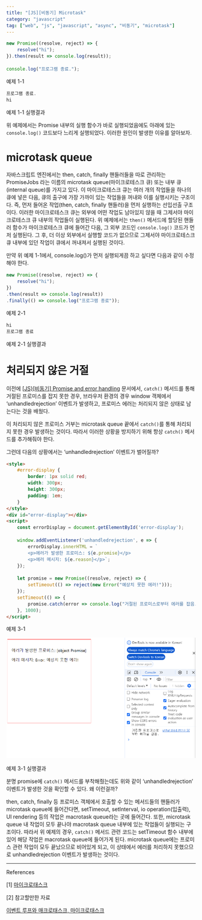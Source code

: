 ```yaml
---
title: "[JS][비동기] Microtask"
category: "javascript"
tag: ["web", "js", "javascript", "async", "비동기", "microtask"]
---
```


```jsx
new Promise((resolve, reject) => {
    resolve("hi");
}).then(result => console.log(result));

console.log("프로그램 종료.");
```

예제 1-1

```jsx
프로그램 종료.
hi
```

예제 1-1 실행결과

위 예제에서는 Promise 내부의 실행 함수가 바로 실행되었음에도 아래에 있는 `console.log()` 코드보다 느리게 실행되었다. 이러한 원인이 발생한 이유를 알아보자.

# microtask queue

자바스크립트 엔진에서는 then, catch, finally 핸들러들을 따로 관리하는 PromiseJobs 라는 이름의 microtask queue(마이크로테스크 큐) 또는 내부 큐(internal queue)를 가지고 있다. 이 마이크로테스크 큐는 여러 개의 작업들을 하나의 큐에 넣은 다음, 큐의 출구에 가장 가까이 있는 작업들을 꺼내와 이를 실행시키는 구조이다. 즉, 먼저 들어온 작업(then, catch, finally 핸들러)을 먼저 실행하는 선입선출 구조이다. 이러한 마이크로테스크 큐는 외부에 어떤 작업도 남아있지 않을 때 그제서야 마이크로테스크 큐 내부의 작업들이 실행된다. 위 예제에서는 `then()` 메서드에 할당된 핸들러 함수가 마이크로테스크 큐에 들어간 다음, 그 외부 코드인 `console.log()` 코드가 먼저 실행된다. 그 후, 더 이상 외부에서 실행할 코드가 없으므로 그제서야 마이크로테스크 큐 내부에 있던 작업이 큐에서 꺼내져서 실행된 것이다. 

만약 위 예제 1-1에서, console.log()가 먼저 실행되게끔 하고 싶다면 다음과 같이 수정해야 한다.

```jsx
new Promise((resolve, reject) => {
    resolve("hi");
})
.then(result => console.log(result))
.finally(() => console.log("프로그램 종료"));
```

예제 2-1

```jsx
hi
프로그램 종료
```

예제 2-1 실행결과

# 처리되지 않은 거절

이전에 [[JS}[비동기] Promise and error handling](/javascript/js-async-promise-and-error-handling/) 문서에서, `catch()` 메서드를 통해 거절된 프로미스를 잡지 못한 경우, 브라우저 환경의 경우 window 객체에서 ‘unhandledrejection’ 이벤트가 발생하고, 프로미스 에러는 처리되지 않은 상태로 남는다는 것을 배웠다. 

이 처리되지 않은 프로미스 거부는 microtask queue 끝에서 `catch()`를 통해 처리되지 못한 경우 발생하는 것이다. 따라서 이러한 상황을 방지하기 위해 항상 `catch()` 메서드를 추가해줘야 한다. 

그런데 다음의 상황에서는 ‘unhandledrejection’ 이벤트가 벌어질까?

```html
<style>
    #error-display {
        border: 1px solid red;
        width: 300px;
        height: 300px;
        padding: 1em;
    }
</style>
<div id="error-display"></div>
<script>
    const errorDisplay = document.getElementById('error-display');
        
    window.addEventListener('unhandledrejection', e => {
        errorDisplay.innerHTML = `
        <p>에러가 발생한 프로미스: ${e.promise}</p>
        <p>에러 메시지: ${e.reason}</p>`;
    });

    let promise = new Promise((resolve, reject) => {
        setTimeout(() => reject(new Error("예상치 못한 에러!")));
    });
    setTimeout(() => {
        promise.catch(error => console.log("거절된 프로미스로부터 에러를 잡음."))
    }, 1000);
</script>
```

예제 3-1

![예제 3-1 실행결과](/images/2024-05-23/js-async-microtask/1.png)

예제 3-1 실행결과

분명 promise에 `catch()` 메서드를 부착해줬는데도 위와 같이 ‘unhandledrejection’ 이벤트가 발생한 것을 확인할 수 있다. 왜 이런걸까? 

then, catch, finally 등 프로미스 객체에서 호출할 수 있는 메서드들의 핸들러가 microtask queue에 들어간다면, setTimeout, setInterval, io operation(입출력), UI rendering 등의 작업은 macrotask queue라는 곳에 들어간다. 또한, microtask queue 내 작업이 모두 끝나야 macrotask queue 내부에 있는 작업들이 실행되는 구조이다. 따라서 위 예제의 경우, `catch()` 메서드 관련 코드는 setTimeout 함수 내부에 있어 해당 작업은 macrotask queue에 들어가게 된다. microtask queue에는 프로미스 관련 작업이 모두 끝났으므로 비어있게 되고, 이 상태에서 에러를 처리하지 못했으므로 unhandledrejection 이벤트가 발생하는 것이다. 

---

References

[1] [마이크로태스크](https://ko.javascript.info/microtask-queue)

[2] 참고할만한 자료

[이벤트 루프와 매크로태스크, 마이크로태스크](https://ko.javascript.info/event-loop)